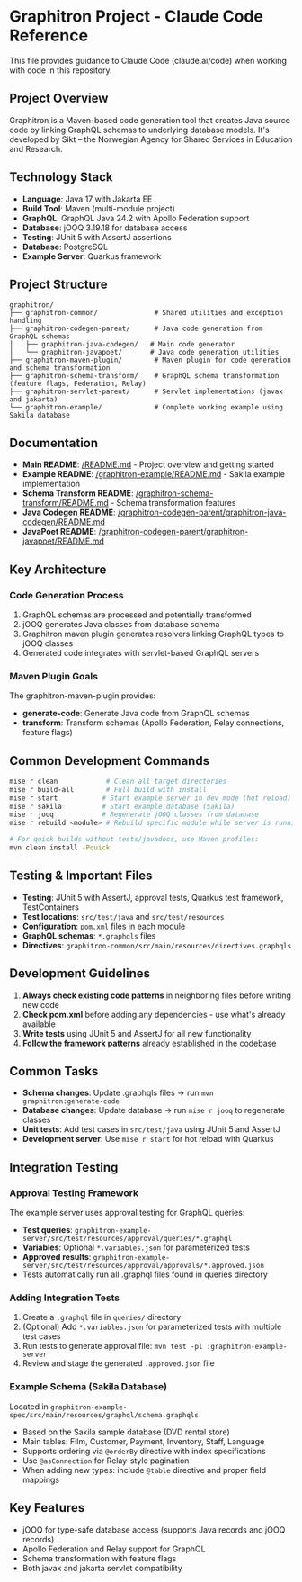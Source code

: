 # Graphitron Project - Claude Code Reference

This file provides guidance to Claude Code (claude.ai/code) when working with code in this repository.

## Project Overview
Graphitron is a Maven-based code generation tool that creates Java source code by linking GraphQL schemas to underlying database models. It's developed by Sikt – the Norwegian Agency for Shared Services in Education and Research.

## Technology Stack
- **Language**: Java 17 with Jakarta EE 
- **Build Tool**: Maven (multi-module project)
- **GraphQL**: GraphQL Java 24.2 with Apollo Federation support
- **Database**: jOOQ 3.19.18 for database access
- **Testing**: JUnit 5 with AssertJ assertions
- **Database**: PostgreSQL
- **Example Server**: Quarkus framework

## Project Structure
```
graphitron/
├── graphitron-common/              # Shared utilities and exception handling
├── graphitron-codegen-parent/      # Java code generation from GraphQL schemas
│   ├── graphitron-java-codegen/   # Main code generator
│   └── graphitron-javapoet/       # Java code generation utilities
├── graphitron-maven-plugin/        # Maven plugin for code generation and schema transformation
├── graphitron-schema-transform/    # GraphQL schema transformation (feature flags, Federation, Relay)
├── graphitron-servlet-parent/      # Servlet implementations (javax and jakarta)
└── graphitron-example/             # Complete working example using Sakila database
```

## Documentation
- **Main README**: [/README.md](/README.md) - Project overview and getting started
- **Example README**: [/graphitron-example/README.md](/graphitron-example/README.md) - Sakila example implementation
- **Schema Transform README**: [/graphitron-schema-transform/README.md](/graphitron-schema-transform/README.md) - Schema transformation features
- **Java Codegen README**: [/graphitron-codegen-parent/graphitron-java-codegen/README.md](/graphitron-codegen-parent/graphitron-java-codegen/README.md)
- **JavaPoet README**: [/graphitron-codegen-parent/graphitron-javapoet/README.md](/graphitron-codegen-parent/graphitron-javapoet/README.md)

## Key Architecture

### Code Generation Process
1. GraphQL schemas are processed and potentially transformed
2. jOOQ generates Java classes from database schema
3. Graphitron maven plugin generates resolvers linking GraphQL types to jOOQ classes
4. Generated code integrates with servlet-based GraphQL servers

### Maven Plugin Goals
The graphitron-maven-plugin provides:
- **generate-code**: Generate Java code from GraphQL schemas
- **transform**: Transform schemas (Apollo Federation, Relay connections, feature flags)

## Common Development Commands

```bash
mise r clean            # Clean all target directories
mise r build-all        # Full build with install
mise r start           # Start example server in dev mode (hot reload)
mise r sakila          # Start example database (Sakila)
mise r jooq            # Regenerate jOOQ classes from database
mise r rebuild <module> # Rebuild specific module while server is running

# For quick builds without tests/javadocs, use Maven profiles:
mvn clean install -Pquick
```

## Testing & Important Files
- **Testing**: JUnit 5 with AssertJ, approval tests, Quarkus test framework, TestContainers
- **Test locations**: `src/test/java` and `src/test/resources`
- **Configuration**: `pom.xml` files in each module
- **GraphQL schemas**: `*.graphqls` files
- **Directives**: `graphitron-common/src/main/resources/directives.graphqls`

## Development Guidelines
1. **Always check existing code patterns** in neighboring files before writing new code
2. **Check pom.xml** before adding any dependencies - use what's already available
3. **Write tests** using JUnit 5 and AssertJ for all new functionality
4. **Follow the framework patterns** already established in the codebase

## Common Tasks
- **Schema changes**: Update .graphqls files → run `mvn graphitron:generate-code`
- **Database changes**: Update database → run `mise r jooq` to regenerate classes
- **Unit tests**: Add test cases in `src/test/java` using JUnit 5 and AssertJ
- **Development server**: Use `mise r start` for hot reload with Quarkus

## Integration Testing

### Approval Testing Framework
The example server uses approval testing for GraphQL queries:
- **Test queries**: `graphitron-example-server/src/test/resources/approval/queries/*.graphql`
- **Variables**: Optional `*.variables.json` for parameterized tests
- **Approved results**: `graphitron-example-server/src/test/resources/approval/approvals/*.approved.json`
- Tests automatically run all .graphql files found in queries directory

### Adding Integration Tests
1. Create a `.graphql` file in `queries/` directory
2. (Optional) Add `*.variables.json` for parameterized tests with multiple test cases
3. Run tests to generate approval file: `mvn test -pl :graphitron-example-server`
4. Review and stage the generated `.approved.json` file

### Example Schema (Sakila Database)
Located in `graphitron-example-spec/src/main/resources/graphql/schema.graphqls`
- Based on the Sakila sample database (DVD rental store)
- Main tables: Film, Customer, Payment, Inventory, Staff, Language
- Supports ordering via `@orderBy` directive with index specifications
- Use `@asConnection` for Relay-style pagination
- When adding new types: include `@table` directive and proper field mappings

## Key Features
- jOOQ for type-safe database access (supports Java records and jOOQ records)
- Apollo Federation and Relay support for GraphQL
- Schema transformation with feature flags
- Both javax and jakarta servlet compatibility